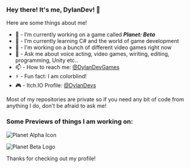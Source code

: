 ### Hey there! It's me, DylanDev! 👋



Here are some things about me!

- 🔭 - I’m currently working on a game called ***Planet: Beta***
- 🌱 - I’m currently learning C# and the world of game development
- 👯 - I'm working on a bunch of different video games right now
- 💬 - Ask me about voice acting, video games, wiriting, editing, programming, Unity etc..
- 📫 - How to reach me: [@DylanDevGames](https://www.twitter.com/DylanDevGames)
- ⚡ - Fun fact: I am colorblind!
- 🎮 - Itch.IO Profile: [@DylanDevs](https://dylandevs.itch.io)

Most of my repositories are private so if you need any bit of code from anything I do, don't be afraid to ask me!

### Some Previews of things I am working on:

![Planet Alpha Icon](https://user-images.githubusercontent.com/48571264/151681990-03bafe49-b8c4-4745-ac98-f9fa46570b11.png)



![Planet Beta Logo](https://user-images.githubusercontent.com/48571264/109911134-c0516400-7c66-11eb-8b78-bae0bb27531d.jpg)

Thanks for checking out my profile!
